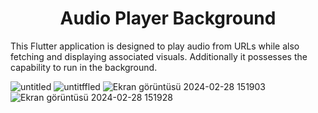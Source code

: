 <h1 align="center" id="title">Audio Player Background</h1>

<p id="description">This Flutter application is designed to play audio from URLs while also fetching and displaying associated visuals. Additionally it possesses the capability to run in the background.</p>

![untitled](https://github.com/Omerkdr/audio_player_flutter/assets/73428550/7c1d14ce-f4fc-47e2-97a2-377ed70f71fe)
![untitffled](https://github.com/Omerkdr/audio_player_flutter/assets/73428550/acd4e0e7-cd45-4f83-9bd7-4fda062c10ed)
![Ekran görüntüsü 2024-02-28 151903](https://github.com/Omerkdr/audio_player_flutter/assets/73428550/d4732786-d418-4cde-802f-ab02c1c2444e)
![Ekran görüntüsü 2024-02-28 151928](https://github.com/Omerkdr/audio_player_flutter/assets/73428550/525ea788-bc53-4d7c-bc8e-9c8152e63a4c)
